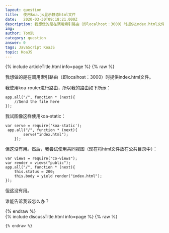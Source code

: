 ```yaml
---
layout: question
title:  使用koa.js显示静态html文件
date:   2020-03-30T09:18:21.000Z
description: 我想做的是在调用索引路由（即localhost：3000）时提供index.html文件。我使用koa-router进行路由，所以我的路由如下所示：...
img: 
author: Tom凯
category: question
answer: 0
tags: JavaScript KoaJS
topic: KoaJS
---
```

<div class="article-root">
  <div class="article">
    {% include articleTitle.html info=page %}
    {% raw %}
    <div class="article-content"><p><font style="vertical-align: inherit;"><font style="vertical-align: inherit;">我想做的是在调用索引路由（即localhost：3000）时提供index.html文件。</font></font></p>

<p><font style="vertical-align: inherit;"><font style="vertical-align: inherit;">我使用koa-router进行路由，所以我的路由如下所示：</font></font></p>

<pre><code>app.all("/", function * (next){<font></font>
    //Send the file here<font></font>
});<font></font>
</code></pre>

<p><font style="vertical-align: inherit;"><font style="vertical-align: inherit;">我试图像这样使用koa-static：</font></font></p>

<pre><code>var serve = require('koa-static');<font></font>
 app.all("/", function * (next){<font></font>
        serve("index.html");<font></font>
    });<font></font>
</code></pre>

<p><font style="vertical-align: inherit;"><font style="vertical-align: inherit;">但这没有用。</font><font style="vertical-align: inherit;">然后，我尝试使用共同视图（现在将html文件放在公共目录中）：</font></font></p>

<pre><code>var views = require("co-views");<font></font>
var render = views("public");<font></font>
app.all("/", function * (next){<font></font>
    this.status = 200;<font></font>
    this.body = yield render("index.html");<font></font>
});<font></font>
</code></pre>

<p><font style="vertical-align: inherit;"><font style="vertical-align: inherit;">但这没有用。</font></font></p>

<p><font style="vertical-align: inherit;"><font style="vertical-align: inherit;">谁能告诉我该怎么办？</font></font></p></div>
    {% endraw %}
  </div>

  <div class="discuss-wrapper">
    {% include discussTitle.html info=page %}
    {% raw %}
    
    {% endraw %}
  </div>
<div>

